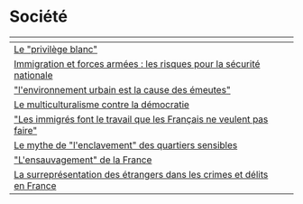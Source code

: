 # Société



<table data-view="cards"><thead><tr><th></th><th></th></tr></thead><tbody><tr><td><a href="le-privilege-blanc.md">Le "privilège blanc"</a></td><td></td></tr><tr><td><a href="immigration-et-forces-armees-les-risques-pour-la-securite-nationale.md">Immigration et forces armées : les risques pour la sécurité nationale</a></td><td></td></tr><tr><td><a href="lenvironnement-urbain-est-la-cause-des-emeutes.md">"l'environnement urbain est la cause des émeutes"</a></td><td></td></tr><tr><td><a href="le-multiculturalisme-contre-la-democratie.md">Le multiculturalisme contre la démocratie</a></td><td></td></tr><tr><td><a href="les-immigres-font-le-travail-que-les-francais-ne-veulent-pas-faire.md">"Les immigrés font le travail que les Français ne veulent pas faire"</a></td><td></td></tr><tr><td><a href="le-mythe-de-lenclavement-des-quartiers-sensibles.md">Le mythe de "l'enclavement" des quartiers sensibles</a></td><td></td></tr><tr><td><a href="lensauvagement-de-la-france.md">"L'ensauvagement" de la France</a></td><td></td></tr><tr><td><a href="la-surrepresentation-des-etrangers-dans-les-crimes-et-delits.md">La surreprésentation des étrangers dans les crimes et délits en France</a></td><td></td></tr></tbody></table>

